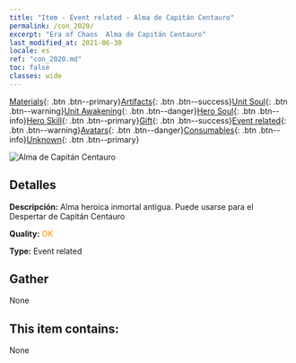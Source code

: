 ```yaml
---
title: "Item - Event related - Alma de Capitán Centauro"
permalink: /con_2020/
excerpt: "Era of Chaos  Alma de Capitán Centauro"
last_modified_at: 2021-06-30
locale: es
ref: "con_2020.md"
toc: false
classes: wide
---
```

 [Materials](/ItemsES/){: .btn .btn--primary}[Artifacts](/ItemsES/Artifacts/){: .btn .btn--success}[Unit Soul](/ItemsES/UnitSoul/){: .btn .btn--warning}[Unit Awakening](/ItemsES/UnitAwakening/){: .btn .btn--danger}[Hero Soul](/ItemsES/HeroSoul/){: .btn .btn--info}[Hero Skill](/ItemsES/HeroSkill/){: .btn .btn--primary}[Gift](/ItemsES/Gift/){: .btn .btn--success}[Event related](/ItemsES/Events/){: .btn .btn--warning}[Avatars](/ItemsES/Avatars/){: .btn .btn--danger}[Consumables](/ItemsES/Consumables/){: .btn .btn--info}[Unknown](/ItemsES/Unknown/){: .btn .btn--primary}

 ![Alma de Capitán Centauro](/images/t/juexing_201.png)

## Detalles
 **Descripción:** Alma heroica inmortal antigua. Puede usarse para el Despertar de Capitán Centauro

 **Quality:** <span style="color: #FF8C00">OK</span>

 **Type:** Event related

## Gather

  None

## This item contains:

  None

